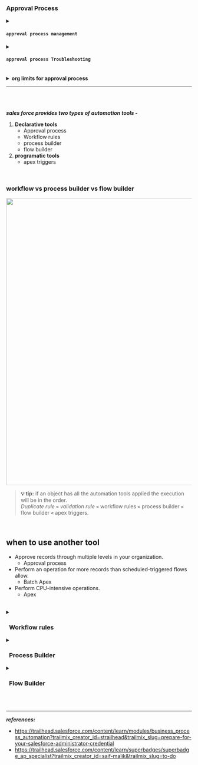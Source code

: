 
### Approval Process 

<details>
<summary> <h4> <code>approval process management</code> </h4> </summary>
<p>

<details> 
<summary> example of approval process </summary>
<p>
    
![image](https://user-images.githubusercontent.com/63545175/193795169-de7b529e-4a79-426d-a35f-069f5164ec5d.png)

</p>
</details>    
  
    
<details>
<summary> <h3> <em> what can be edited in approval process </em> </h3> </summary>
<p>

---

![image](https://user-images.githubusercontent.com/63545175/195577829-4bc08298-ed72-4269-9802-88b170666249.png)

---

</p>
</details>


- **Initial submission actions**
- **Approval steps**
    - step ( allow all records | allow records that meet criteria )
        - approval action
        - rejection action
- **Final approval actions**
- **Final Rejection actions**
- **Recall actions**
    - task
    - email alert
    - field update
    - outbound msg


<details>
<summary> <h3> <em> adding submit for approval (button & lightning action) on record page </em> </h3> </summary>
<p>

---

![image](https://user-images.githubusercontent.com/63545175/195575717-fe6fd1bf-1c59-48cf-9397-be244b25f168.png)
    
- Submit for Approval button is available when record is not already submitted for approval and gets hidden after the record is submitted for approval.
- make sure to add approval history related list
---

</p>
</details>
    
    
<details>
<summary> <h3> <em> making sure submit for approval (button & lightning action) on record page is visible to required users </em> </h3> </summary>
<p>

---

![image](https://user-images.githubusercontent.com/63545175/195773530-c3a35962-0780-4d03-91c9-02031816ca54.png)
    
- click on highlights pane, then click submit for approval action.
- edit filter for component visiblity.
    
---

</p>
</details>    


<details>
<summary> <h3> <em> adding items to approve list on home page of approvers </em> </h3> </summary>
<p>

---

![image](https://user-images.githubusercontent.com/63545175/195575252-5b034bdb-4826-4403-9c02-7b324ab0318b.png)

--- 

</p>

</details>


<details>
<summary> <h3> <em> order approval processes | manage active & inactive approval processes </em> </h3> </summary>
<p>

---

![image](https://user-images.githubusercontent.com/63545175/195580321-c0cd9b71-35d9-424f-a6ac-f9f19b147a09.png)

--- 

</p>

</details>

---

</p>
</details>



<details>
<summary> <h4> <code>approval process Troubleshooting </code> </h4> </summary>
<p>

---

- Users with these permissions can respond to approval requests, even if they aren’t designated approvers.
    - “Modify All Data”
    - “Modify All” for an object    
- Make sure that the assigned approver has access to read the records for the approval requests.
    - example: a user who can’t view expense records can’t view expense approval requests.    
- Approval processes that let users select an approver manually also let users select themselves as the approver.
   

- ensure submit for approval button & lightning action in record page layout, also add approval history related list.
- on record page, Submit for Approval button is available when record is not already submitted for approval and gets hidden after the record is submitted for approval.
    
- ERROR: ``no applicable approval process was found`` occurs, if
    - approval process is not active
    - approval process entry criteria is not met
        - try to dry run, to debug the process    
    
- Admin Permissions
    - Users with one of these permissions are considered approval admins.
        - Modify All object-level permission for the given object
        - Modify All Data user permission
    - Approval admins can:
        - Approve or reject pending approval requests without being part of the approval process
        - Edit records that have been locked for approval    
    
- Activating Approval Processes
    - An approval process must have at least one step before you can activate it.
    - Before you activate your approval process, test it in your Salesforce sandbox.
    - After an approval process is activated, you can’t add, delete, or change the order of the steps or change its reject or skip behavior, even if the process is inactive.    
    
    

| IF... | 	THE DESIGNATED APPROVER IS... | 
|-------|---------------------------------|
| The user’s manager originally responded to the approval request. |	The manager |
| The user’s manager originally responded to the approval request. Since then, the user’s manager has changed.	| The original manager, The new manager isn’t a designated approver for this step. |
| A user with the “Modify All Data” permission originally responded to the approval request.	 | The user with the “Modify All Data” permission, That user replaces the user’s manager in the list of designated approvers for this step.   |
    
    
<br/>    

<details>
<summary> <h3> creating a deligate user for approver </h3> </summary>
<p>
    
---
    
***goto approval step, under select approver. tick mark ``The approver's delegate may also approve this request.``***
![image](https://user-images.githubusercontent.com/63545175/195781874-3d508489-a90c-4410-8ba9-0aa833c98292.png)
    
***setting up delegate user***   
![image](https://user-images.githubusercontent.com/63545175/195781880-ab41c75e-15c5-4043-89f1-36cc1d281c7f.png)    
    
***to allow delegated user to receive email notification, goto delegate user's setting at the bottom.  make sure ``Receive Approval Request Emails: if im approver or delegated approver``.***    

---

</p>
</details>    
    
---

</p>
</details>

<br/>

<details>
<summary> <b> org limits for approval process </b> </summary>
<p>

|PER-ORG LIMIT|	VALUE|
|-------------|------|
|Active approval processes|	1,000|
|Total approval processes|	2,000|
|Active approval processes per object|	300|
|Total approval processes per object|	500|
|Steps per approval process|	30|
|Approvers per step|	25|
|Initial submission actions per approval process|	40|
|Final approval actions per approval process|	40|
|Final rejection actions per approval process|	40|
|Recall actions per approval process|	40|
|Maximum characters in approval request comments	| 4,000    |    
        
</p>
</details>

---

<br/>


<br/>


***sales force provides two types of automation tools -***
1. **Declarative tools**
    - Approval process
    - Workflow rules
    - process builder
    - flow builder
2. **programatic tools**
    - apex triggers
    


<br/>

    
    
### workflow vs process builder vs flow builder
<img src="https://user-images.githubusercontent.com/63545175/189529873-cb1f173e-1873-4a64-a3da-5dba57ab1ed3.png" width="780px">


<br/>



>**💡 tip:** if an object has all the automation tools applied the execution will be in the order. <br/>
>_Duplicate rule_ **``<``** _validation rule_ **``<``** workflow rules **``<``** process builder **``<``** flow builder **``<``** apex triggers.


<br/>


## when to use another tool
- Approve records through multiple levels in your organization.
    - Approval process
- Perform an operation for more records than scheduled-triggered flows allow.
    - Batch Apex
- Perform CPU-intensive operations.	
    - Apex


<br/>


<details>
<summary>  <h3> &nbsp; Workflow rules </h3> </summary>
<p>

![image](https://user-images.githubusercontent.com/63545175/190586936-33563d21-4953-4655-bcb4-5e5ec1c6c445.png)

![image](https://user-images.githubusercontent.com/63545175/190586892-15ef25d0-5e45-4a97-8c03-a680c2e066be.png)
    
    
</p>    
</details>



<details>
<summary>  <h3> &nbsp; Process Builder </h3> </summary>
<p>

![image](https://user-images.githubusercontent.com/63545175/190596623-69aab532-3dd6-4bf2-890a-c47d595c6e30.png)

![image](https://user-images.githubusercontent.com/63545175/190596637-631cd698-cbba-4cb7-adc3-50b821d164a9.png)
    
    
</p>    
</details>



<details>
<summary>  <h3> &nbsp; Flow Builder </h3> </summary>
<p>

---    
    
![image](https://user-images.githubusercontent.com/63545175/190598510-8df66212-9c86-475d-9f40-0db9bc96b860.png)
        
## types of flows
    
<table class="featureTable sort_table">
    <thead class="thead sorted">
      <tr>
        <th scope="col" style="width:23.4213%;text-align:left">Flow Type</th>
        <th scope="col" style="width:32.0233%;text-align:left">Launched By</th>
        <th scope="col" style="width:44.4112%;text-align:left">Description</th>
      </tr>
    </thead>
    <tbody class="tbody">
      <tr>
        <td style="width:23.4213%;vertical-align:top">
          <p><b>Screen Flow</b></p>
        </td>
        <td style="width:32.0233%;vertical-align:top">
          <ul>
            <li>Quick action</li>
            <li>Lightning page</li>
            <li>Experience Cloud site, and more</li>
          </ul>
        </td>
        <td style="width:44.4112%;vertical-align:top">
          <p>Screen Flows provide a UI that guides users through a business process.</p>
          <p>Used to create an interaction that presents info and asks your users questions.</p>
        </td>
      </tr>
      <tr>
        <td style="width:23.4213%;vertical-align:top">
          <p><b>Autolaunched Flow</b></p>
        </td>
        <td style="width:32.0233%;vertical-align:top">
          <ul>
            <li>Another flow</li>
            <li>Apex code</li>
            <li>REST API</li>
          </ul>
        </td>
        <td style="width:44.4112%;vertical-align:top">
          <p>Autolaunched Flows automate business processes that have no UI. They have no trigger and they run in the background.</p>
          <p>Used to create automation that runs when a button is clicked. These can also be run by other automations.</p>
        </td>
      </tr>
      <tr>
        <td style="width:23.4213%;vertical-align:top" rowspan="2">
          <p><b>Triggered Flow</b></p>
        </td>
        <td style="width:32.0233%;vertical-align:top">
          <ul>
            <li>Data change</li>
            <li>Time</li>
            <li>Platform event</li>
          </ul>
        </td>
        <td style="width:44.4112%;vertical-align:top">
          <p>Triggered Flows are autolaunched by a trigger you specify. They run in the background.</p>
        </td>
      </tr>
        <tr>
<td style="width:32.0233%;vertical-align:top" colspan="2">


- **Record-Triggered Flows**: Use Flow Builder to create automation that runs when a record is created, edited, or deleted.
- **Schedule-Triggered Flows**: Use Flow Builder to create automation that runs at a time and frequency you specify.
- **Platform Event-Triggered Flows**: Use Flow Builder to create automation that runs when a platform event message is received.            
            
</td>
      </tr>
    </tbody>
  </table>
    
    
<br/>
    
    
<details> 
<summary> <h2> which flow to use when .... </h2> </summary>
<p>
    
---
    
<table>
<tr> <td> <b> FLOW STARTS OR TRIGGERS </b> </td> <td> <b> FLOW TYPE TO USE </b> </td> <td> <b> FOR EXAMPLE, YOU WANT SOMETHING TO HAPPEN… </b> </td> </tr>
<tr> <td> When a record is created </td>	<td> Record-Triggered </td> <td> When a new case is created. </td> </tr>
<tr> <td> When a record is updated </td>	<td> Record-Triggered </td> <td> When a lead’s status field is changed. </td> </tr>
<tr> <td> When a record is created or updated </td>	<td> Record-Triggered </td> <td> When an account is created or the account priority field is changed. </td> </tr>
<tr> <td> When a record is deleted </td>	<td> Record-Triggered </td> <td> When a contact is deleted. </td> </tr>
<tr> <td> After a certain amount of time </td>	<td> Record-Triggered </td> <td> A week after a quote is created. Add a scheduled path to the record-triggered flow. </td> </tr>
<tr> <td> At a specified time and frequency </td>	<td> Schedule-Triggered </td> <td> Every Saturday at midnight. </td> </tr>
<tr> <td> When a user clicks a button on a form </td>	<td> Screen </td> <td> When a customer enters contact information into a flow screen and clicks the Next button. </td> </tr>
<tr> <td> When a user clicks a quick action button </td>	<td> Screen </td> <td> When an employee clicks Request PTO on their employee record. Opens a form to complete. </td> </tr>
<tr> <td> When a user clicks a custom button or link </td>	<td> Autolaunched </td> <td> When a user clicks a Complete Sale button after closing an opportunity. Starts background automations, such as updating records and emailing stakeholders. </td> </tr>
<tr> <td> When called by another flow </td>	<td> Autolaunched or Screen </td> <td> When a flow executes another flow within the same running instance to reduce repetition within the main flow. </td> </tr>
<tr> <td> When called by Apex code </td>	<td> Autolaunched </td> <td> When an Apex class is triggered by a change to an opportunity’s stage, which triggers an autolaunched flow. </td> </tr>
<tr> <td> When a platform event message is received </td>	<td> Platform Event–Triggered </td> <td> When an integrated printer is out of ink, it publishes a platform event message. </td> </tr>
</table>
    
---

</p>    
    
</details>  
    
    
    
<details> 
<summary> <h2> things flow can do .... </h2> </summary>
<p>
    
---
 
- create, update, delete records
- send an email
- Collect input from external users with an online form	
- Collect input from internal users with a form placed on a Lightning page or launched by a button
- Send a custom notification	
- Send a survey	
- Submit a record for approval	
- Run another flow in the context of the current flow	
- Access external systems	
- Call a custom invocable action	
- Send outbound messages

---

</p>    
    
</details>  
    

<details> 
<summary> <h2> notes on Record Triggered Flows </h2> </summary>
<p>

---

![image](https://user-images.githubusercontent.com/63545175/194802509-eec80dd4-2ae5-4aad-b2ad-7eb7fbb179a0.png)

### Fast Fields Update
- updates fields on the record that triggered the flow
- **runs before** the record is saved 
    
### Actions and Related Records
- update any record and perform action
- **runs after** record is saved
    
![image](https://user-images.githubusercontent.com/63545175/194803392-4c71b417-56ef-4e78-a749-701846d12368.png)

### run asynchronously 
- divide flow into 2 scheduled paths ``run immediately`` & ``run asynchronously``
    
![image](https://user-images.githubusercontent.com/63545175/194803371-c26ca62f-8382-4de2-98a8-2e1d91b2ea2c.png)

### scheduled paths
- a path that executes on a scheduled time



---

</p>
</details>



<details> 
<summary> <h2> Flow trigger Explorer </h2> </summary>
<p>

---

### open flow trigger explorer
![image](https://user-images.githubusercontent.com/63545175/194803966-2d9a2ae2-7539-4dc7-b625-3f2875d33c4f.png)

### explore flow trigger explorer
![image](https://user-images.githubusercontent.com/63545175/194803910-cf295c64-164c-4723-8a84-aedebb3c8156.png)

### reorder flows
![image](https://user-images.githubusercontent.com/63545175/194804243-8e7a2ee2-0447-4b61-a2d4-185ab8191d3f.png)

---

</p>
</details>
    
    
## types of elements
<table class="featureTable sort_table">
    <thead class="thead sorted">
      <tr>
        <th scope="col">Element Type<br>
</th>
        <th scope="col">What It Does<br>
</th>
        <th scope="col"> 
</th>   
      </tr>
    </thead>
    <tbody class="tbody">
      <tr>
        <td>
          <p>Interaction</p>
        </td>
        <td>
          <p>Interacts with <strong>users</strong></p>
        </td>
<td>
         
<image src="https://user-images.githubusercontent.com/63545175/194695569-8637af6a-21ed-407e-a4e6-a9da67b0c6af.png">

</td>
      </tr>
      <tr>
        <td>
          <p>Data</p>
        </td>
        <td>
          <p>Interacts with <strong>data</strong></p>
        </td> 
<td>
         
<image src="https://user-images.githubusercontent.com/63545175/194695618-adf0bbbc-cb02-4463-9455-02576ce256fb.png">    
    
</td>
      </tr>
      <tr>
        <td>
          <p>Logic</p>
        </td>
        <td>
          <p>Interacts with the<strong>&nbsp;flow</strong> itself</p>
        </td>
<td>
         
<image src="https://user-images.githubusercontent.com/63545175/194695624-dafc52f0-e9a6-499c-a1b3-13aae078b464.png">
    
</td>
      </tr>
    </tbody>
  </table>
    
    
<br/>
    
    
<details>
<summary> <b> which flow element to use when ... </b>   </summary>  
<p>    
  
---
   
<table class="featureTable sort_table">
    <thead class="thead sorted">
      <tr>
        <th scope="col" style="width:57.7884%">Requirement<br>
</th>
        <th scope="col" style="width:42.1307%">Element Type to Use<br>
</th>
      </tr>
    </thead>
    <tbody class="tbody">
      <tr>
        <td style="width:57.7884%">
          <p>Collect information from user (contact’s first name, last name, and account) and ask what to do if a matching contact exists.</p>
        </td>
        <td style="width:42.1307%">
          <p>Interaction (Screen)</p>
        </td>
      </tr>
      <tr>
        <td style="width:57.7884%">
          <p>Look for a matching contact record.</p>
        </td>
        <td style="width:42.1307%">
          <p>Data (Get Records)</p>
        </td>
      </tr>
      <tr>
        <td style="width:57.7884%">
          <p>Check if a matching record was found and follow the corresponding path:</p>
        </td>
        <td style="width:42.1307%">
          <p>Logic (Decision)</p>
        </td>
      </tr>
      <tr>
        <td style="width:57.7884%">
          <p>If&nbsp;no match&nbsp;exists, create the contact.</p>
        </td>
        <td style="width:42.1307%">
          <p>Data (Create Records)</p>
        </td>
      </tr>
      <tr>
        <td style="width:57.7884%">
          <p>If a&nbsp;match exists, update that contact.</p>
        </td>
        <td style="width:42.1307%">
          <p>Data (Update Records)</p>
        </td>
      </tr>
      <tr>
        <td style="width:57.7884%">
          <p>Rejoin the branches together and then confirm what the flow did in Chatter.</p>
        </td>
        <td style="width:42.1307%">
          <p>Interaction (Action)</p>
        </td>
      </tr>
      <tr>
        <td style="width:57.7884%">
          <p>Confirm that the flow is done.</p>
        </td>
        <td style="width:42.1307%">
          <p>Interaction (Screen)</p>
        </td>
      </tr>
    </tbody>
  </table>    
    
---
    
</p>    
</details>
    
    
   
    
</p>    
</details>




<br/>


<br/>



---
***references:***
- https://trailhead.salesforce.com/content/learn/modules/business_process_automation?trailmix_creator_id=strailhead&trailmix_slug=prepare-for-your-salesforce-administrator-credential
- https://trailhead.salesforce.com/content/learn/superbadges/superbadge_ap_specialist?trailmix_creator_id=saif-malik&trailmix_slug=to-do





